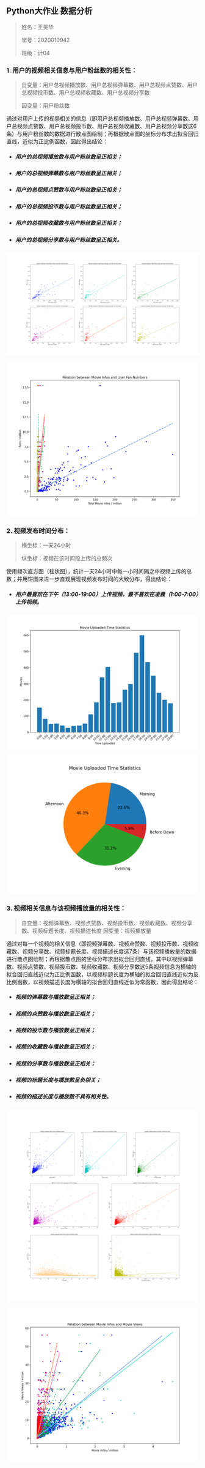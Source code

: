 ## Python大作业 数据分析

> 姓名：王昊华
>
> 学号：2020010942
>
> 班级：计04



### 1. 用户的视频相关信息与用户粉丝数的相关性：

> 自变量：用户总视频播放数、用户总视频弹幕数、用户总视频点赞数、用户总视频投币数、用户总视频收藏数、用户总视频分享数
>
> 因变量：用户粉丝数

通过对用户上传的视频相关的信息（即用户总视频播放数、用户总视频弹幕数、用户总视频点赞数、用户总视频投币数、用户总视频收藏数、用户总视频分享数这6条）与用户粉丝数的数据进行散点图绘制；再根据散点图的坐标分布求出拟合回归直线，近似为正比例函数，因此得出结论：

- ##### 用户的总视频播放数与用户粉丝数呈正相关；

- ##### 用户的总视频弹幕数与用户粉丝数呈正相关；

- ##### 用户的总视频点赞数与用户粉丝数呈正相关；

- ##### 用户的总视频投币数与用户粉丝数呈正相关；

- ##### 用户的总视频收藏数与用户粉丝数呈正相关；

- ##### 用户的总视频分享数与用户粉丝数呈正相关。

![data_process_1](./Pictures/data_process_1.png)

![data_process_1_merge](./Pictures/data_process_1_merge.png)



### 2. 视频发布时间分布：

> 横坐标：一天24小时
>
> 纵坐标：视频在该时间段上传的总频次

使用频次直方图（柱状图），统计一天24小时中每一小时间隔之中视频上传的总数；并用饼图来进一步直观展现视频发布时间的大致分布，得出结论：

- ##### 用户最喜欢在下午（13:00-19:00）上传视频，最不喜欢在凌晨（1:00-7:00）上传视频。

![data_process_2](./Pictures/data_process_2.png)

![data_process_2_pie](./Pictures/data_process_2_pie.png)



### 3. 视频相关信息与该视频播放量的相关性：
> 自变量：视频弹幕数、视频点赞数、视频投币数、视频收藏数、视频分享数、视频标题长度、视频描述长度
> 因变量：视频播放量

通过对每一个视频的相关信息（即视频弹幕数、视频点赞数、视频投币数、视频收藏数、视频分享数、视频标题长度、视频描述长度这7条）与该视频播放量的数据进行散点图绘制；再根据散点图的坐标分布求出拟合回归直线，其中以视频弹幕数、视频点赞数、视频投币数、视频收藏数、视频分享数这5条视频信息为横轴的拟合回归直线近似为正比例函数，以视频标题长度为横轴的拟合回归直线近似为反比例函数，以视频描述长度为横轴的拟合回归直线近似为常函数，因此得出结论：

- ##### 视频的弹幕数与播放数呈正相关；

- ##### 视频的点赞数与播放数呈正相关；

- ##### 视频的投币数与播放数呈正相关；

- ##### 视频的收藏数与播放数呈正相关；

- ##### 视频的分享数与播放数呈正相关；

- ##### 视频的标题长度与播放数呈负相关；

- ##### 视频的描述长度与播放数不具有相关性。

![data_process_3](./Pictures/data_process_3.png)

![data_process_3_Merge](./Pictures/data_process_3_Merge.png)



